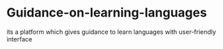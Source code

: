 # Guidance-on-learning-languages
its a platform which gives guidance to learn languages with user-friendly interface
